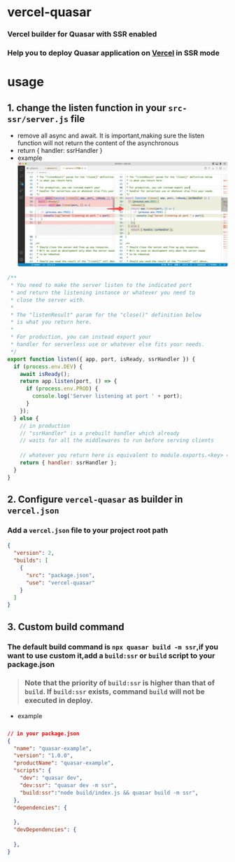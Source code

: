# vercel-quasar
### Vercel builder for Quasar with SSR enabled

### Help you to deploy Quasar application on [Vercel](https://vercel.com/) in SSR mode

# usage
## 1. change the listen function in your `src-ssr/server.js` file
- remove all async and await. It is important,making sure the listen function will not return the content of the asynchronous
- return { handler: ssrHandler }
- example 
![server.js.example.ng](https://raw.githubusercontent.com/dongwa/vercel-quasar/dev/imgs/server.js.example.png)
``` js
/**
 * You need to make the server listen to the indicated port
 * and return the listening instance or whatever you need to
 * close the server with.
 *
 * The "listenResult" param for the "close()" definition below
 * is what you return here.
 *
 * For production, you can instead export your
 * handler for serverless use or whatever else fits your needs.
 */
export function listen({ app, port, isReady, ssrHandler }) {
  if (process.env.DEV) {
    await isReady();
    return app.listen(port, () => {
      if (process.env.PROD) {
        console.log('Server listening at port ' + port);
      }
    });
  } else {
    // in production
    // "ssrHandler" is a prebuilt handler which already
    // waits for all the middlewares to run before serving clients

    // whatever you return here is equivalent to module.exports.<key> = <value>
    return { handler: ssrHandler };
  }
}
```


## 2. Configure `vercel-quasar` as builder in `vercel.json`
### Add a `vercel.json` file to your project root path
```json
{
  "version": 2,
  "builds": [
    {
      "src": "package.json",
      "use": "vercel-quasar"
    }
  ]
}

```
## 3. Custom build command
### The default build command is `npx quasar build -m ssr`,if you want to use custom it,add a `build:ssr` or `build` script to your package.json

> ### Note that the priority of `build:ssr` is higher than that of `build`. If `build:ssr` exists, command `build` will not be executed in deploy.
- example 
### 
```json
// in your package.json
{
  "name": "quasar-example",
  "version": "1.0.0",
  "productName": "quasar-example",
  "scripts": {
    "dev": "quasar dev",
    "dev:ssr": "quasar dev -m ssr",
    "build:ssr":"node build/index.js && quasar build -m ssr",
  },
  "dependencies": {

  },
  "devDependencies": {

  },
}
```